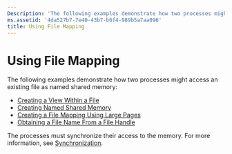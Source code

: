 ```yaml
---
Description: 'The following examples demonstrate how two processes might access an existing file as named shared memory.'
ms.assetid: '4da527b7-7e40-43b7-b6f4-989b5a7aa096'
title: Using File Mapping
---
```


# Using File Mapping

The following examples demonstrate how two processes might access an existing file as named shared memory:

-   [Creating a View Within a File](creating-a-view-within-a-file.md)
-   [Creating Named Shared Memory](creating-named-shared-memory.md)
-   [Creating a File Mapping Using Large Pages](creating-a-file-mapping-using-large-pages.md)
-   [Obtaining a File Name From a File Handle](obtaining-a-file-name-from-a-file-handle.md)

The processes must synchronize their access to the memory. For more information, see [Synchronization](base.synchronization).

 

 



